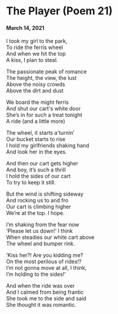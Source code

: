 # The Player (Poem 21)  
#### March 14, 2021       
      
I took my girl to the park,  
To ride the ferris wheel  
And when we hit the top  
A kiss, I plan to steal.  
  
The passionate peak of romance  
The height, the view, the lust  
Above the noisy crowds  
Above the dirt and dust  
  
We board the might ferris  
And shut our cart's white door  
She’s in for such a treat tonight  
A ride (and a little more)  
  
The wheel, it starts a'turnin'  
Our bucket starts to rise  
I hold my girlfriends shaking hand  
And look her in the eyes.  
  
And then our cart gets higher  
And boy, it’s such a thrill  
I hold the sides of our cart  
To try to keep it still.  
  
But the wind is shifting sideway  
And rocking us to and fro  
Our cart is climbing higher  
We’re at the top. I hope.  
  
I’m shaking from the fear now  
‘Please let us down!’ I think  
When steadies our white cart above  
The wheel and bumper rink.  
  
‘Kiss her?! Are you kidding me?  
On the most perilous of rides!?  
I’m not gonna move at all, I think,  
I’m holding to the sides!’  
  
And when the ride was over  
And I calmed from being frantic  
She took me to the side and said  
She thought it was romantic.